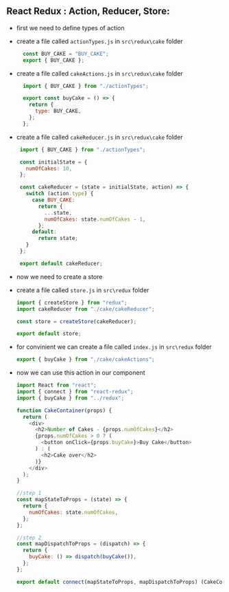 ## React Redux : Action, Reducer, Store:

* first we need to define types of action
* create a file called `actionTypes.js` in `src\redux\cake` folder
  ```javascript
    const BUY_CAKE = "BUY_CAKE";
    export { BUY_CAKE };
    ```

* create a file called `cakeActions.js` in `src\redux\cake` folder
  ```javascript
    import { BUY_CAKE } from "./actionTypes";

    export const buyCake = () => {
      return {
        type: BUY_CAKE,
      };
    };
    ```
* create a file called `cakeReducer.js` in `src\redux\cake` folder
   ```javascript
    import { BUY_CAKE } from "./actionTypes";

    const initialState = {
      numOfCakes: 10,
    };

    const cakeReducer = (state = initialState, action) => {
      switch (action.type) {
        case BUY_CAKE:
          return {
            ...state,
            numOfCakes: state.numOfCakes - 1,
          };
        default:
          return state;
      }
    };

    export default cakeReducer;
    ```
* now we need to create a store
* create a file called `store.js` in `src\redux` folder
    ```javascript
    import { createStore } from "redux";
    import cakeReducer from "./cake/cakeReducer";

    const store = createStore(cakeReducer);

    export default store;
    ```
* for convinient we can create a file called `index.js` in `src\redux` folder
    ```javascript
    export { buyCake } from "./cake/cakeActions";
    ```
* now we can use this action in our component
    ```javascript
    import React from "react";
    import { connect } from "react-redux";
    import { buyCake } from "../redux";

    function CakeContainer(props) {
      return (
        <div>
          <h2>Number of Cakes - {props.numOfCakes}</h2>
          {props.numOfCakes > 0 ? (
            <button onClick={props.buyCake}>Buy Cake</button>
          ) : (
            <h2>Cake over</h2>
          )}
        </div>
      );
    }

    //step 1
    const mapStateToProps = (state) => {
      return {
        numOfCakes: state.numOfCakes,
      };
    };

    //step 2
    const mapDispatchToProps = (dispatch) => {
      return {
        buyCake: () => dispatch(buyCake()),
      };
    };

    export default connect(mapStateToProps, mapDispatchToProps) (CakeContainer);
    ```
